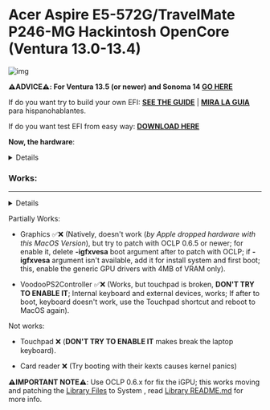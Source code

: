 # Acer Aspire E5-572G/TravelMate P246-MG Hackintosh OpenCore (Ventura 13.0-13.4)

[GO HERE]: https://github.com/sebasrock156/Acer-E5-572-TMP246-OpenCore/tree/Sonoma-beta/README.md
[Library Files]: https://github.com/sebasrock156/Acer-E5-572-TMP246-OpenCore/tree/Ventura/System/Library
[Library README.md]: https://github.com/sebasrock156/Acer-E5-572-TMP246-OpenCore/blob/Ventura/System/Library/README.md
[DOWNLOAD HERE]: https://github.com/sebasrock156/Acer-E5-572-TMP246-OpenCore/releases/tag/ventura-05
[SEE THE GUIDE]: https://github.com/sebasrock156/Acer-E5-572-TMP246-OpenCore/tree/Ventura/GUIDE.md
[MIRA LA GUIA]: https://github.com/sebasrock156/Acer-E5-572-TMP246-OpenCore/tree/Ventura/GUIA.md

![img](https://i.imgur.com/YKIPyaT.png)

**⚠️ADVICE⚠️: For Ventura 13.5 (or newer) and Sonoma 14 [GO HERE]**

If do you want try to build your own EFI:
**[SEE THE GUIDE]** | **[MIRA LA GUIA]** para hispanohablantes.

If do you want test EFI from easy way:
**[DOWNLOAD HERE]**

**Now, the hardware**:

<details>

Hardware | Model
--- |:--:
CPU | i7 5500U 2 Cores/4 Threads@2,4Ghz
iGPU| Intel HD Graphics 5500
Audio Card | Realtek ALC283
dGPU | NVIDIA GeForce 820M (Not supported on MacOS)
WLAN Card | Intel Dual Band AC 3160 (From E5-471G)
Ethernet | Realtek RTL8168
---
 
**Now, some minimum hardware recommendations**:

---

Hardware | Model
--- |:--:
RAM | Any Samsung, Hynix or Kingston DDR3 8GB(4GBx2).
Audio Card | Any Realtek Audio Card (some Broadcom cards may not work).
WLAN Card | Any Intel network card (A few Realtek cards works externally; Intel supported cards is listed below).
SATA Drive	| Any Solid State Drive (SSD) with 240GB of storage.
IDE Drive | Add a caddy for SATA Output, then, I recommend any Hard Disk with 500GB/1000GB of storage.
---
 
</details>

### Works:
---
<details>

- Opencore 0.9.2 ✅ 

- Installer Boot ✅ (installation is a less of 35 minutes with SSD)

- System Boot ✅ (It's fixed disabling SecureBootModel from config.plist)

- Ethernet ✅

- Audio Card ✅ (Now it's fixed using **-lilubetaall** and **-alcbeta** args)

- Microphone ✅ (Now it's working)

- Camera ✅ (Now works pretty well)

- Battery charging and stats ✅

- USB Devices ✅ (2.0, 3.0/3.1)

- Screen ✅ (1366x768 to 1080x1920)

- VGA ✅ (Tested with a 1024x1280 screen)

<details>
 
 ![img](https://i.imgur.com/N6Z3nJD.png)
 
</details>

- HDMI ✅

- Screen Backlit ✅ (Backlight work as in Linux distros)

**For using brightness control: pressing "Pause" (up backlit ☀+) and "Lock Scroll" (down Backlit ☼-)**.

- Wi-Fi ✅ (altrough is some slow to connect)

- Bluetooth ✅ (Now it's working).
 
</details>

Partially Works:

- Graphics ✅❌ (Natively, doesn't work (*by Apple dropped hardware with this MacOS Version*), but try to patch with OCLP 0.6.5 or newer; for enable it, delete **-igfxvesa** boot argument after to patch with OCLP; if **-igfxvesa** argument isn't available, add it for install system and first boot; this, enable the generic GPU drivers with 4MB of VRAM only).

- VoodooPS2Controller ✅❌ (Works, but touchpad is broken, **DON'T TRY TO ENABLE IT**; Internal keyboard and external devices, works; If after to boot, keyboard doesn't work, use the Touchpad shortcut and reboot to MacOS again).

Not works:

- Touchpad ❌ (**DON'T TRY TO ENABLE IT** makes break the laptop keyboard).

- Card reader ❌ (Try booting with their kexts causes kernel panics)

**⚠️IMPORTANT NOTE⚠️**:
Use OCLP 0.6.x for fix the iGPU; this works moving and patching the [Library Files] to System , read [Library README.md] for more info.


 
